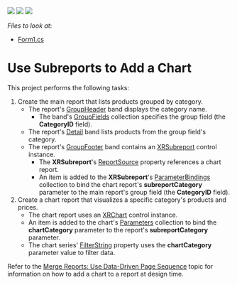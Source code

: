 <!-- default badges list -->
![](https://img.shields.io/endpoint?url=https://codecentral.devexpress.com/api/v1/VersionRange/228844692/21.1.3%2B)
[![](https://img.shields.io/badge/Open_in_DevExpress_Support_Center-FF7200?style=flat-square&logo=DevExpress&logoColor=white)](https://supportcenter.devexpress.com/ticket/details/T848261)
[![](https://img.shields.io/badge/📖_How_to_use_DevExpress_Examples-e9f6fc?style=flat-square)](https://docs.devexpress.com/GeneralInformation/403183)
<!-- default badges end -->
<!-- default file list -->
*Files to look at*:

* [Form1.cs](./CS/Reporting-Use-Subreport-To-Add-A-Chart/Form1.cs)
<!-- default file list end -->
# Use Subreports to Add a Chart

This project performs the following tasks:

1. Create the main report that lists products grouped by category.
   - The report's [GroupHeader](https://docs.devexpress.com/XtraReports/DevExpress.XtraReports.UI.GroupHeaderBand) band displays the category name.
     - The band's [GroupFields](https://docs.devexpress.com/XtraReports/DevExpress.XtraReports.UI.GroupHeaderBand.GroupFields) collection specifies the group field (the **CategoryID** field).
   - The report's [Detail](https://docs.devexpress.com/XtraReports/DevExpress.XtraReports.UI.DetailBand) band lists products from the group field's category.
   - The report's [GroupFooter](https://docs.devexpress.com/XtraReports/DevExpress.XtraReports.UI.GroupFooterBand) band contains an [XRSubreport](https://docs.devexpress.com/XtraReports/DevExpress.XtraReports.UI.XRSubreport) control instance.
     - The **XRSubreport**'s [ReportSource](https://docs.devexpress.com/XtraReports/DevExpress.XtraReports.UI.SubreportBase.ReportSource) property references a chart report.
     - An item is added to the **XRSubreport**'s [ParameterBindings](https://docs.devexpress.com/XtraReports/DevExpress.XtraReports.UI.XRSubreport.ParameterBindings) collection to bind the chart report's **subreportCategory** parameter to the main report's group field (the **CategoryID** field).
2. Create a chart report that visualizes a specific category's products and prices.
   - The chart report uses an [XRChart](https://docs.devexpress.com/XtraReports/DevExpress.XtraReports.UI.XRChart) control instance.
   - An item is added to the chart's [Parameters](https://docs.devexpress.com/XtraReports/DevExpress.XtraReports.UI.XRChart.Parameters) collection to bind the **chartCategory** parameter to the report's **subreportCategory** parameter.
   - The chart series' [FilterString](https://docs.devexpress.com/CoreLibraries/DevExpress.XtraCharts.SeriesBase.FilterString) property uses the **chartCategory** parameter value to filter data.

Refer to the [Merge Reports: Use Data-Driven Page Sequence](https://docs.devexpress.com/XtraReports/400691) topic for information on how to add a chart to a report at design time.
